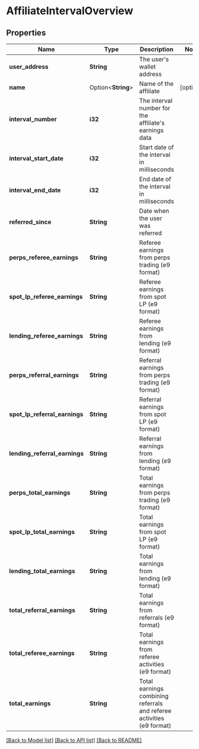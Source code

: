 # AffiliateIntervalOverview

## Properties

Name | Type | Description | Notes
------------ | ------------- | ------------- | -------------
**user_address** | **String** | The user's wallet address | 
**name** | Option<**String**> | Name of the affiliate | [optional]
**interval_number** | **i32** | The interval number for the affiliate's earnings data | 
**interval_start_date** | **i32** | Start date of the interval in milliseconds | 
**interval_end_date** | **i32** | End date of the interval in milliseconds | 
**referred_since** | **String** | Date when the user was referred | 
**perps_referee_earnings** | **String** | Referee earnings from perps trading (e9 format) | 
**spot_lp_referee_earnings** | **String** | Referee earnings from spot LP (e9 format) | 
**lending_referee_earnings** | **String** | Referee earnings from lending (e9 format) | 
**perps_referral_earnings** | **String** | Referral earnings from perps trading (e9 format) | 
**spot_lp_referral_earnings** | **String** | Referral earnings from spot LP (e9 format) | 
**lending_referral_earnings** | **String** | Referral earnings from lending (e9 format) | 
**perps_total_earnings** | **String** | Total earnings from perps trading (e9 format) | 
**spot_lp_total_earnings** | **String** | Total earnings from spot LP (e9 format) | 
**lending_total_earnings** | **String** | Total earnings from lending (e9 format) | 
**total_referral_earnings** | **String** | Total earnings from referrals (e9 format) | 
**total_referee_earnings** | **String** | Total earnings from referee activities (e9 format) | 
**total_earnings** | **String** | Total earnings combining referrals and referee activities (e9 format) | 

[[Back to Model list]](../README.md#documentation-for-models) [[Back to API list]](../README.md#documentation-for-api-endpoints) [[Back to README]](../README.md)


